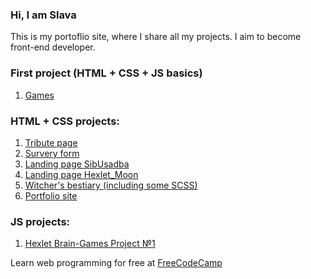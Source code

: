 ### Hi, I am Slava
This is my portoflio site, where I share all my projects. I aim to become front-end developer.

### First project (HTML + CSS + JS basics)
1. <a href="https://kuznevia.github.io/portfolio/source/games/index.html" target="_blank">Games</a>

### HTML + CSS projects:
1. <a href="https://kuznevia.github.io/portfolio/source/tribute_page/index.html" target="_blank">Tribute page</a>
2. <a href="https://kuznevia.github.io/portfolio/source/survey/index.html" target="_blank">Survery form</a>
3. <a href="https://kuznevia.github.io/portfolio/source/sibusadba_landing/sibusadba_english_version/index.html" target="_blank">Landing page SibUsadba</a>
4. <a href="https://kuznevia.github.io/portfolio/source/hexlet_moon/index.html" target="_blank">Landing page Hexlet_Moon</a>
5. <a href="https://kuznevia.github.io/portfolio/source/witchers_bestiary/index.html" target="_blank">Witcher's bestiary (including some SCSS)</a>
6. <a href="https://kuznevia.github.io/portfolio/" target="_blank"> Portfolio site</a>

### JS projects:

1. <a href="https://github.com/kuznevia/frontend-project-lvl1" target="_blank">Hexlet Brain-Games Project №1</a>

Learn web programming for free at <i class="fab fa-free-code-camp"></i> <a href="https://www.freecodecamp.org/" target="_blank">FreeCodeCamp</a>